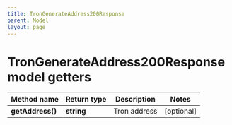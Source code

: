 ```yaml
---
title: TronGenerateAddress200Response
parent: Model
layout: page
---
```


# TronGenerateAddress200Response model getters

Method name | Return type | Description | Notes
------------ | ------------- | ------------- | -------------
**getAddress()** | **string** | Tron address | [optional]

